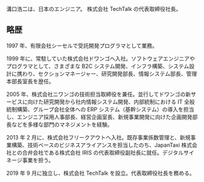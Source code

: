 溝口浩二は、日本のエンジニア。
株式会社 TechTalk の代表取締役社長。

## 略歴

1997 年、有限会社シーセルで受託開発プログラマとして業務。

1999 年に、常駐していた株式会社ドワンゴへ入社。ソフトウェアエンジニアやプログラマとして、さまざまな B2C システム開発、インフラ構築、システム設計に携わり、セクションマネージャー、研究開発部長、情報システム部長、管理本部長室長を歴任。

2005 年、株式会社ニワンゴの技術担当取締役を兼任。並行してドワンゴの新サービスに向けた研究開発から社内情報システム開発、内部統制における IT 全般統制構築、グループ会社全体への ERP システム（基幹システム）の導入を担当し、エンジニア採用人事部長、経営企画室長、新規事業開発に向けた企画開発部長などを多様な部門のマネジメントを経験。

2013 年 2 月に、株式会社フリークアウトへ入社。既存事業係数管理と、新規事業構築、技術ベースのビジネスアライアンスを担当したのち、JapanTaxi 株式会社との合弁会社である株式会社 IRIS の代表取締役副社長に就任。デジタルサイネージ事業を担う。

2019 年 9 月に独立し、株式会社 TechTalk を設立。代表取締役社長を務める。
